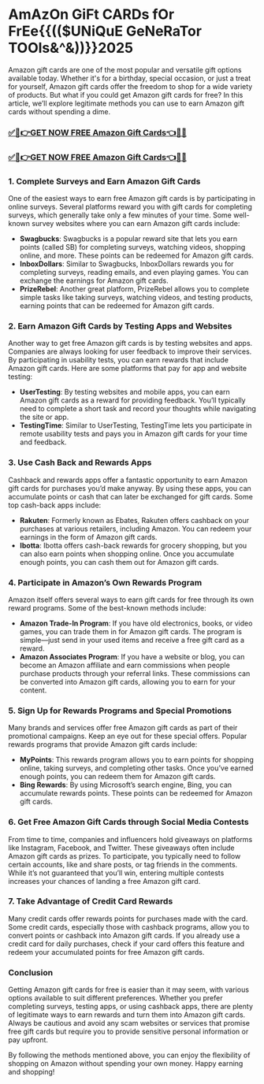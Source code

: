 # AmAzOn GiFt CARDs fOr FrEe{{(($UNiQuE GeNeRaTor TOOls&^&))}}2025
Amazon gift cards are one of the most popular and versatile gift options available today. Whether it's for a birthday, special occasion, or just a treat for yourself, Amazon gift cards offer the freedom to shop for a wide variety of products. But what if you could get Amazon gift cards for free? In this article, we’ll explore legitimate methods you can use to earn Amazon gift cards without spending a dime.
### [✅🎉👉GET NOW FREE Amazon Gift Cards👈🎉✅](https://amazonbuy.xyz/c/amaznnnn)
### [✅🎉👉GET NOW FREE Amazon Gift Cards👈🎉✅](https://amazonbuy.xyz/c/amaznnnn)
### 1. **Complete Surveys and Earn Amazon Gift Cards**
One of the easiest ways to earn free Amazon gift cards is by participating in online surveys. Several platforms reward you with gift cards for completing surveys, which generally take only a few minutes of your time. Some well-known survey websites where you can earn Amazon gift cards include:

- **Swagbucks**: Swagbucks is a popular reward site that lets you earn points (called SB) for completing surveys, watching videos, shopping online, and more. These points can be redeemed for Amazon gift cards.
- **InboxDollars**: Similar to Swagbucks, InboxDollars rewards you for completing surveys, reading emails, and even playing games. You can exchange the earnings for Amazon gift cards.
- **PrizeRebel**: Another great platform, PrizeRebel allows you to complete simple tasks like taking surveys, watching videos, and testing products, earning points that can be redeemed for Amazon gift cards.

### 2. **Earn Amazon Gift Cards by Testing Apps and Websites**
Another way to get free Amazon gift cards is by testing websites and apps. Companies are always looking for user feedback to improve their services. By participating in usability tests, you can earn rewards that include Amazon gift cards. Here are some platforms that pay for app and website testing:

- **UserTesting**: By testing websites and mobile apps, you can earn Amazon gift cards as a reward for providing feedback. You’ll typically need to complete a short task and record your thoughts while navigating the site or app.
- **TestingTime**: Similar to UserTesting, TestingTime lets you participate in remote usability tests and pays you in Amazon gift cards for your time and feedback.

### 3. **Use Cash Back and Rewards Apps**
Cashback and rewards apps offer a fantastic opportunity to earn Amazon gift cards for purchases you’d make anyway. By using these apps, you can accumulate points or cash that can later be exchanged for gift cards. Some top cash-back apps include:

- **Rakuten**: Formerly known as Ebates, Rakuten offers cashback on your purchases at various retailers, including Amazon. You can redeem your earnings in the form of Amazon gift cards.
- **Ibotta**: Ibotta offers cash-back rewards for grocery shopping, but you can also earn points when shopping online. Once you accumulate enough points, you can cash them out for Amazon gift cards.

### 4. **Participate in Amazon’s Own Rewards Program**
Amazon itself offers several ways to earn gift cards for free through its own reward programs. Some of the best-known methods include:

- **Amazon Trade-In Program**: If you have old electronics, books, or video games, you can trade them in for Amazon gift cards. The program is simple—just send in your used items and receive a free gift card as a reward.
- **Amazon Associates Program**: If you have a website or blog, you can become an Amazon affiliate and earn commissions when people purchase products through your referral links. These commissions can be converted into Amazon gift cards, allowing you to earn for your content.
  
### 5. **Sign Up for Rewards Programs and Special Promotions**
Many brands and services offer free Amazon gift cards as part of their promotional campaigns. Keep an eye out for these special offers. Popular rewards programs that provide Amazon gift cards include:

- **MyPoints**: This rewards program allows you to earn points for shopping online, taking surveys, and completing other tasks. Once you’ve earned enough points, you can redeem them for Amazon gift cards.
- **Bing Rewards**: By using Microsoft’s search engine, Bing, you can accumulate rewards points. These points can be redeemed for Amazon gift cards.

### 6. **Get Free Amazon Gift Cards through Social Media Contests**
From time to time, companies and influencers hold giveaways on platforms like Instagram, Facebook, and Twitter. These giveaways often include Amazon gift cards as prizes. To participate, you typically need to follow certain accounts, like and share posts, or tag friends in the comments. While it’s not guaranteed that you’ll win, entering multiple contests increases your chances of landing a free Amazon gift card.

### 7. **Take Advantage of Credit Card Rewards**
Many credit cards offer rewards points for purchases made with the card. Some credit cards, especially those with cashback programs, allow you to convert points or cashback into Amazon gift cards. If you already use a credit card for daily purchases, check if your card offers this feature and redeem your accumulated points for free Amazon gift cards.

### Conclusion
Getting Amazon gift cards for free is easier than it may seem, with various options available to suit different preferences. Whether you prefer completing surveys, testing apps, or using cashback apps, there are plenty of legitimate ways to earn rewards and turn them into Amazon gift cards. Always be cautious and avoid any scam websites or services that promise free gift cards but require you to provide sensitive personal information or pay upfront.

By following the methods mentioned above, you can enjoy the flexibility of shopping on Amazon without spending your own money. Happy earning and shopping!
